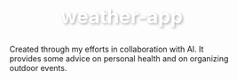 # weather-app
Created through my efforts in collaboration with AI. It provides some advice on personal health and on organizing outdoor events.
<!DOCTYPE html>
<html lang="vi">
<head>
    <meta charset="UTF-8">
    <meta name="viewport" content="width=device-width, initial-scale=1.0">
    <title>Dự Báo Thời Tiết Thông Minh</title>
    <style>
        * {
            margin: 0;
            padding: 0;
            box-sizing: border-box;
        }

        body {
            font-family: 'Segoe UI', Tahoma, Geneva, Verdana, sans-serif;
            background: linear-gradient(135deg, #667eea 0%, #764ba2 100%);
            min-height: 100vh;
            padding: 20px;
        }

        .container {
            max-width: 1200px;
            margin: 0 auto;
        }

        h1 {
            text-align: center;
            color: white;
            margin-bottom: 30px;
            font-size: 2.5em;
            text-shadow: 2px 2px 4px rgba(0,0,0,0.3);
        }

        .search-section {
            background: white;
            padding: 30px;
            border-radius: 20px;
            box-shadow: 0 10px 40px rgba(0,0,0,0.2);
            margin-bottom: 30px;
        }

        .input-group {
            margin-bottom: 20px;
        }

        label {
            display: block;
            margin-bottom: 8px;
            font-weight: 600;
            color: #333;
        }

        input, select {
            width: 100%;
            padding: 12px;
            border: 2px solid #e0e0e0;
            border-radius: 10px;
            font-size: 16px;
            transition: border 0.3s;
        }

        input:focus, select:focus {
            outline: none;
            border-color: #667eea;
        }

        .date-inputs {
            display: grid;
            grid-template-columns: repeat(auto-fit, minmax(150px, 1fr));
            gap: 15px;
        }

        button {
            width: 100%;
            padding: 15px;
            background: linear-gradient(135deg, #667eea 0%, #764ba2 100%);
            color: white;
            border: none;
            border-radius: 10px;
            font-size: 18px;
            font-weight: 600;
            cursor: pointer;
            transition: transform 0.2s, box-shadow 0.2s;
            margin-top: 20px;
        }

        button:hover {
            transform: translateY(-2px);
            box-shadow: 0 5px 20px rgba(102, 126, 234, 0.4);
        }

        button:active {
            transform: translateY(0);
        }

        .event-assistant {
            background: white;
            padding: 30px;
            border-radius: 20px;
            box-shadow: 0 10px 40px rgba(0,0,0,0.2);
            margin-bottom: 30px;
            display: none;
        }

        .tab-buttons {
            display: flex;
            gap: 10px;
            margin-bottom: 25px;
        }

        .tab-btn {
            flex: 1;
            padding: 15px;
            border: none;
            background: #f5f7fa;
            border-radius: 10px;
            cursor: pointer;
            font-weight: 600;
            transition: all 0.3s;
            font-size: 16px;
        }

        .tab-btn.active {
            background: linear-gradient(135deg, #667eea 0%, #764ba2 100%);
            color: white;
        }

        .tab-content {
            display: none;
        }

        .tab-content.active {
            display: block;
        }

        .event-selector {
            display: grid;
            grid-template-columns: repeat(auto-fit, minmax(150px, 1fr));
            gap: 15px;
            margin: 20px 0;
        }

        .event-btn {
            padding: 15px;
            border: 3px solid #e0e0e0;
            border-radius: 15px;
            background: white;
            cursor: pointer;
            transition: all 0.3s;
            text-align: center;
            font-size: 1em;
        }

        .event-btn:hover {
            border-color: #667eea;
            transform: translateY(-3px);
            box-shadow: 0 5px 15px rgba(102, 126, 234, 0.3);
        }

        .event-btn.active {
            background: linear-gradient(135deg, #667eea 0%, #764ba2 100%);
            color: white;
            border-color: #667eea;
        }

        .oai-score {
            text-align: center;
            margin: 30px 0;
            padding: 30px;
            background: linear-gradient(135deg, #f5f7fa 0%, #c3cfe2 100%);
            border-radius: 20px;
        }

        .oai-number {
            font-size: 5em;
            font-weight: bold;
            background: linear-gradient(135deg, #667eea 0%, #764ba2 100%);
            -webkit-background-clip: text;
            -webkit-text-fill-color: transparent;
            background-clip: text;
        }

        .oai-bar {
            height: 30px;
            background: #e0e0e0;
            border-radius: 15px;
            overflow: hidden;
            margin: 20px 0;
        }

        .oai-fill {
            height: 100%;
            background: linear-gradient(90deg, #f5576c 0%, #fee140 50%, #38ef7d 100%);
            transition: width 0.5s ease;
            display: flex;
            align-items: center;
            justify-content: flex-end;
            padding-right: 10px;
            color: white;
            font-weight: bold;
        }

        .recommendations {
            background: linear-gradient(135deg, #fff5f5 0%, #ffe8e8 100%);
            border-left: 4px solid #f5576c;
            padding: 20px;
            border-radius: 10px;
            margin: 20px 0;
        }

        .recommendations h3 {
            color: #f5576c;
            margin-bottom: 15px;
        }

        .recommendations ul {
            list-style: none;
            padding: 0;
        }

        .recommendations li {
            padding: 8px 0;
            padding-left: 25px;
            position: relative;
        }

        .recommendations li:before {
            content: "→";
            position: absolute;
            left: 0;
            color: #f5576c;
            font-weight: bold;
        }

        .food-suggestions {
            background: linear-gradient(135deg, #fff9e6 0%, #ffe8b3 100%);
            border-left: 4px solid #ffa500;
            padding: 25px;
            border-radius: 15px;
            margin: 20px 0;
        }

        .food-suggestions h3 {
            color: #ff8c00;
            margin-bottom: 20px;
            display: flex;
            align-items: center;
            gap: 10px;
        }

        .food-grid {
            display: grid;
            grid-template-columns: repeat(auto-fit, minmax(200px, 1fr));
            gap: 15px;
            margin-top: 15px;
        }

        .food-item {
            background: white;
            padding: 15px;
            border-radius: 12px;
            box-shadow: 0 2px 8px rgba(0,0,0,0.1);
            transition: transform 0.3s;
        }

        .food-item:hover {
            transform: translateY(-3px);
            box-shadow: 0 4px 12px rgba(0,0,0,0.15);
        }

        .food-item-header {
            font-size: 2em;
            text-align: center;
            margin-bottom: 8px;
        }

        .food-item-name {
            font-weight: bold;
            color: #333;
            text-align: center;
            margin-bottom: 5px;
        }

        .food-item-reason {
            font-size: 0.85em;
            color: #666;
            text-align: center;
            font-style: italic;
        }

        .warning-box {
            background: linear-gradient(135deg, #fff3cd 0%, #ffecb5 100%);
            border-left: 4px solid #ff9800;
            padding: 15px;
            border-radius: 10px;
            margin: 15px 0;
        }

        .success-box {
            background: linear-gradient(135deg, #e8f8e8 0%, #d4f4d4 100%);
            border-left: 4px solid #38ef7d;
            padding: 15px;
            border-radius: 10px;
            margin: 15px 0;
        }

        .air-quality-badge {
            display: inline-block;
            padding: 8px 16px;
            border-radius: 20px;
            font-weight: 600;
            margin: 5px;
            font-size: 0.9em;
        }

        .results-section {
            background: white;
            padding: 30px;
            border-radius: 20px;
            box-shadow: 0 10px 40px rgba(0,0,0,0.2);
            display: none;
        }

        .current-weather {
            text-align: center;
            margin-bottom: 30px;
        }

        .temp-display {
            font-size: 4em;
            font-weight: bold;
            color: #667eea;
            margin: 20px 0;
        }

        .weather-icon {
            font-size: 5em;
            margin: 20px 0;
        }

        .weather-details {
            display: grid;
            grid-template-columns: repeat(auto-fit, minmax(200px, 1fr));
            gap: 20px;
            margin: 30px 0;
        }

        .detail-card {
            background: linear-gradient(135deg, #f5f7fa 0%, #c3cfe2 100%);
            padding: 20px;
            border-radius: 15px;
            text-align: center;
        }

        .detail-card h3 {
            color: #555;
            margin-bottom: 10px;
            font-size: 0.9em;
            text-transform: uppercase;
        }

        .detail-card p {
            font-size: 1.5em;
            font-weight: bold;
            color: #333;
        }

        .conditions-section {
            margin-top: 30px;
        }

        .conditions-section h2 {
            color: #667eea;
            margin-bottom: 20px;
            text-align: center;
        }

        .condition-grid {
            display: grid;
            grid-template-columns: repeat(auto-fit, minmax(250px, 1fr));
            gap: 20px;
        }

        .condition-card {
            padding: 20px;
            border-radius: 15px;
            text-align: center;
            color: white;
            font-weight: 600;
            transition: transform 0.3s;
        }

        .condition-card:hover {
            transform: scale(1.05);
        }

        .condition-yes {
            background: linear-gradient(135deg, #f093fb 0%, #f5576c 100%);
        }

        .condition-no {
            background: linear-gradient(135deg, #4facfe 0%, #00f2fe 100%);
        }

        .condition-moderate {
            background: linear-gradient(135deg, #fa709a 0%, #fee140 100%);
        }

        .condition-card h3 {
            font-size: 1.2em;
            margin-bottom: 10px;
        }

        .condition-card p {
            font-size: 0.9em;
            opacity: 0.9;
        }

        .loading {
            text-align: center;
            padding: 40px;
            font-size: 1.2em;
            color: #667eea;
        }

        .error {
            background: #fee;
            color: #c33;
            padding: 15px;
            border-radius: 10px;
            margin-top: 20px;
            text-align: center;
        }

        .info-text {
            background: #e3f2fd;
            padding: 15px;
            border-radius: 10px;
            margin-top: 15px;
            color: #1976d2;
            font-size: 0.9em;
        }

        .date-type-badge {
            display: inline-block;
            padding: 8px 16px;
            border-radius: 20px;
            font-weight: 600;
            margin: 10px 0;
            font-size: 0.9em;
        }

        .badge-today {
            background: linear-gradient(135deg, #11998e 0%, #38ef7d 100%);
            color: white;
        }

        .badge-future {
            background: linear-gradient(135deg, #667eea 0%, #764ba2 100%);
            color: white;
        }

        .badge-past {
            background: linear-gradient(135deg, #f79d00 0%, #64f38c 100%);
            color: white;
        }
    </style>
</head>
<body>
    <div class="container">
        <h1>🌤️ Dự Báo Thời Tiết Thông Minh</h1>
        
        <div class="search-section">
            <div class="input-group">
                <label for="location">📍 Địa điểm</label>
                <input type="text" id="location" placeholder="Nhập tên thành phố (VD: Hanoi, Ho Chi Minh City, Da Nang)">
            </div>
            
            <div class="date-inputs">
                <div class="input-group">
                    <label for="day">Ngày</label>
                    <select id="day"></select>
                </div>
                <div class="input-group">
                    <label for="month">Tháng</label>
                    <select id="month"></select>
                </div>
                <div class="input-group">
                    <label for="year">Năm</label>
                    <select id="year"></select>
                </div>
            </div>

            <div class="info-text">
                💡 <strong>Chức năng mới:</strong><br>
                ✅ <strong>Hôm nay:</strong> Thời tiết thực tế hiện tại + Chất lượng không khí<br>
                🔮 <strong>Tương lai:</strong> Dự báo tới 16 ngày<br>
                📜 <strong>Quá khứ:</strong> Dữ liệu lịch sử từ 1940 đến hôm qua<br>
                🍽️ <strong>Mới:</strong> Đề xuất đồ ăn theo mùa và chất lượng không khí
            </div>

            <button onclick="searchWeather()">🔍 Tra Cứu Thời Tiết</button>
        </div>

        <div class="event-assistant" id="eventAssistant">
            <h2 style="text-align: center; color: #667eea; margin-bottom: 25px;">🎯 Trợ Lý Thời Tiết Cho Sự Kiện</h2>
            
            <div class="tab-buttons">
                <button class="tab-btn active" onclick="switchTab('oai')">📊 Chỉ Số OAI</button>
                <button class="tab-btn" onclick="switchTab('scenario')">⏰ Kịch Bản Thời Gian</button>
            </div>

            <div id="oaiTab" class="tab-content active">
                <label style="font-weight: 600; margin-bottom: 10px; display: block;">🎪 Chọn loại sự kiện của bạn:</label>
                <div class="event-selector">
                    <button class="event-btn active" onclick="selectEvent('picnic')">
                        🧺 Picnic
                    </button>
                    <button class="event-btn" onclick="selectEvent('sport')">
                        ⚽ Thể thao
                    </button>
                    <button class="event-btn" onclick="selectEvent('concert')">
                        🎵 Concert
                    </button>
                    <button class="event-btn" onclick="selectEvent('wedding')">
                        💒 Đám cưới
                    </button>
                    <button class="event-btn" onclick="selectEvent('hiking')">
                        🥾 Leo núi
                    </button>
                    <button class="event-btn" onclick="selectEvent('photography')">
                        📷 Chụp ảnh
                    </button>
                </div>

                <div id="oaiResults"></div>
            </div>

            <div id="scenarioTab" class="tab-content">
                <div class="info-text">
                    ⏰ So sánh thời tiết trong ngày để chọn khung giờ tốt nhất cho sự kiện
                </div>
                <div id="scenarioResults"></div>
            </div>
        </div>

        <div class="results-section" id="results"></div>
    </div>

    <script>
        let currentWeatherData = null;
        let currentEventType = 'picnic';
        let currentLocation = null;
        let currentDate = null;
        let currentSeason = null;
        let currentAirQuality = null;

        function initializeDateSelectors() {
            const daySelect = document.getElementById('day');
            const monthSelect = document.getElementById('month');
            const yearSelect = document.getElementById('year');
            
            for (let i = 1; i <= 31; i++) {
                const option = document.createElement('option');
                option.value = i;
                option.textContent = i;
                daySelect.appendChild(option);
            }
            
            const months = ['Tháng 1', 'Tháng 2', 'Tháng 3', 'Tháng 4', 'Tháng 5', 'Tháng 6', 
                          'Tháng 7', 'Tháng 8', 'Tháng 9', 'Tháng 10', 'Tháng 11', 'Tháng 12'];
            months.forEach((month, index) => {
                const option = document.createElement('option');
                option.value = index + 1;
                option.textContent = month;
                monthSelect.appendChild(option);
            });
            
            const currentYear = new Date().getFullYear();
            for (let i = 1940; i <= currentYear + 1; i++) {
                const option = document.createElement('option');
                option.value = i;
                option.textContent = i;
                yearSelect.appendChild(option);
            }
            
            const today = new Date();
            daySelect.value = today.getDate();
            monthSelect.value = today.getMonth() + 1;
            yearSelect.value = today.getFullYear();
        }

        function getSeason(month) {
            if (month >= 3 && month <= 5) return 'spring';
            if (month >= 6 && month <= 8) return 'summer';
            if (month >= 9 && month <= 11) return 'autumn';
            return 'winter';
        }

        async function getAirQuality(lat, lon) {
            try {
                const response = await fetch(`https://air-quality-api.open-meteo.com/v1/air-quality?latitude=${lat}&longitude=${lon}&current=pm10,pm2_5&timezone=auto`);
                const data = await response.json();
                const pm25 = data.current?.pm2_5 || 0;
                const pm10 = data.current?.pm10 || 0;
                
                if (pm25 > 55 || pm10 > 150) return 'high';
                if (pm25 > 35 || pm10 > 100) return 'moderate';
                return 'good';
            } catch (error) {
                return 'unknown';
            }
        }

        function getDateType(selectedDate) {
            const today = new Date();
            today.setHours(0, 0, 0, 0);
            selectedDate.setHours(0, 0, 0, 0);
            
            const diffTime = selectedDate - today;
            const diffDays = Math.ceil(diffTime / (1000 * 60 * 60 * 24));
            
            if (diffDays === 0) return 'today';
            if (diffDays > 0 && diffDays <= 16) return 'future';
            if (diffDays > 16) return 'too-far';
            return 'past';
        }

        function analyzeConditions(temp, feelsLike, humidity, windSpeed, rain) {
            const conditions = [];
            
            if (temp > 35) {
                conditions.push({
                    type: 'Rất Nóng',
                    status: 'yes',
                    detail: `Nhiệt độ ${temp.toFixed(1)}°C vượt ngưỡng 35°C`
                });
            } else if (temp > 30) {
                conditions.push({
                    type: 'Rất Nóng',
                    status: 'moderate',
                    detail: `Nhiệt độ ${temp.toFixed(1)}°C khá cao`
                });
            } else {
                conditions.push({
                    type: 'Rất Nóng',
                    status: 'no',
                    detail: `Nhiệt độ ${temp.toFixed(1)}°C bình thường`
                });
            }
            
            if (temp < 10) {
                conditions.push({
                    type: 'Rất Lạnh',
                    status: 'yes',
                    detail: `Nhiệt độ ${temp.toFixed(1)}°C dưới 10°C`
                });
            } else if (temp < 15) {
                conditions.push({
                    type: 'Rất Lạnh',
                    status: 'moderate',
                    detail: `Nhiệt độ ${temp.toFixed(1)}°C hơi lạnh`
                });
            } else {
                conditions.push({
                    type: 'Rất Lạnh',
                    status: 'no',
                    detail: `Nhiệt độ ${temp.toFixed(1)}°C không lạnh`
                });
            }
            
            if (windSpeed > 10) {
                conditions.push({
                    type: 'Rất Gió',
                    status: 'yes',
                    detail: `Gió ${windSpeed.toFixed(1)} m/s rất mạnh`
                });
            } else if (windSpeed > 6) {
                conditions.push({
                    type: 'Rất Gió',
                    status: 'moderate',
                    detail: `Gió ${windSpeed.toFixed(1)} m/s khá mạnh`
                });
            } else {
                conditions.push({
                    type: 'Rất Gió',
                    status: 'no',
                    detail: `Gió ${windSpeed.toFixed(1)} m/s bình thường`
                });
            }
            
            if (rain > 5 || humidity > 85) {
                conditions.push({
                    type: 'Rất Ẩm Ướt',
                    status: 'yes',
                    detail: `Độ ẩm ${humidity}%${rain > 0 ? ', mưa ' + rain.toFixed(1) + 'mm' : ''}`
                });
            } else if (humidity > 70) {
                conditions.push({
                    type: 'Rất Ẩm Ướt',
                    status: 'moderate',
                    detail: `Độ ẩm ${humidity}% khá cao`
                });
            } else {
                conditions.push({
                    type: 'Rất Ẩm Ướt',
                    status: 'no',
                    detail: `Độ ẩm ${humidity}% bình thường`
                });
            }
            
            const discomfortScore = Math.abs(feelsLike - temp) + (humidity > 80 ? 1 : 0) + (windSpeed > 8 ? 1 : 0);
            if (discomfortScore > 8 || Math.abs(feelsLike - temp) > 5) {
                conditions.push({
                    type: 'Rất Khó Chịu',
                    status: 'yes',
                    detail: `Cảm giác ${feelsLike.toFixed(1)}°C, chênh lệch lớn`
                });
            } else if (Math.abs(feelsLike - temp) > 3) {
                conditions.push({
                    type: 'Rất Khó Chịu',
                    status: 'moderate',
                    detail: `Cảm giác ${feelsLike.toFixed(1)}°C, hơi khó chịu`
                });
            } else {
                conditions.push({
                    type: 'Rất Khó Chịu',
                    status: 'no',
                    detail: `Cảm giác ${feelsLike.toFixed(1)}°C, thoải mái`
                });
            }
            
            return conditions;
        }

        function getWeatherIcon(code) {
            if (code === 0) return '☀️';
            if (code <= 3) return '☁️';
            if (code <= 49) return '🌫️';
            if (code <= 59) return '🌦️';
            if (code <= 69) return '🌧️';
            if (code <= 79) return '❄️';
            if (code <= 99) return '⛈️';
            return '🌤️';
        }

        function getWeatherDescription(code) {
            const descriptions = {
                0: 'trời quang đãng', 1: 'trời quang, ít mây', 2: 'trời có mây', 3: 'trời nhiều mây',
                45: 'có sương mù', 48: 'sương mù dày', 51: 'mưa phùn nhẹ', 53: 'mưa phùn vừa',
                55: 'mưa phùn nặng hạt', 61: 'mưa nhỏ', 63: 'mưa vừa', 65: 'mưa to',
                71: 'tuyết nhẹ', 73: 'tuyết vừa', 75: 'tuyết to', 80: 'mưa rào nhẹ',
                81: 'mưa rào vừa', 82: 'mưa rào to', 95: 'giông bão', 96: 'giông có mưa đá nhẹ',
                99: 'giông có mưa đá to'
            };
            return descriptions[code] || 'thời tiết đẹp';
        }

        function getFoodSuggestions(temp, humidity, rain, weatherCode, season, airQuality) {
            const suggestions = [];
            
            // Đề xuất theo mùa và nhiệt độ
            if (season === 'summer' || temp > 32) {
                suggestions.push(
                    { icon: '🍉', name: 'Dưa hấu', reason: 'Giải nhiệt mùa hè, bổ sung nước' },
                    { icon: '🥥', name: 'Nước dừa', reason: 'Thanh mát tự nhiên, điện giải' },
                    { icon: '🍇', name: 'Nho xanh', reason: 'Mát lạnh, giàu vitamin C' },
                    { icon: '🥗', name: 'Salad rau củ', reason: 'Nhẹ bụng, giàu nước' },
                    { icon: '🥒', name: 'Dưa chuột', reason: 'Làm mát cơ thể' },
                    { icon: '🧃', name: 'Nước ép trái cây', reason: 'Vitamin tự nhiên' }
                );
            } else if (season === 'winter' || temp < 15) {
                suggestions.push(
                    { icon: '🍊', name: 'Cam quýt', reason: 'Vitamin C mùa đông' },
                    { icon: '🫖', name: 'Trà gừng mật ong', reason: 'Ấm người, tăng miễn dịch' },
                    { icon: '🍲', name: 'Súp/Cháo ấm', reason: 'Dinh dưỡng, giữ ấm' },
                    { icon: '🥜', name: 'Hạt dinh dưỡng', reason: 'Năng lượng, chống rét' },
                    { icon: '🍠', name: 'Khoai lang luộc', reason: 'Ấm bụng, đủ chất' },
                    { icon: '🍵', name: 'Trà nóng', reason: 'Sưởi ấm cơ thể' }
                );
            } else if (season === 'spring' || season === 'autumn') {
                suggestions.push(
                    { icon: '🍎', name: 'Táo', reason: 'Mùa vụ, tươi ngon' },
                    { icon: '🍌', name: 'Chuối', reason: 'Năng lượng ổn định' },
                    { icon: '🥪', name: 'Sandwich', reason: 'Đầy đủ dinh dưỡng' },
                    { icon: '🥑', name: 'Bơ', reason: 'Chất béo tốt' },
                    { icon: '🥗', name: 'Rau củ trộn', reason: 'Cân bằng, thanh nhẹ' },
                    { icon: '🍓', name: 'Dâu tây', reason: 'Chống oxy hóa' }
                );
            }

            // Đề xuất theo chất lượng không khí - ưu tiên cao
            if (airQuality === 'high') {
                suggestions.unshift(
                    { icon: '🥬', name: 'Rau xanh', reason: 'Thải độc, chống ô nhiễm', highlight: true },
                    { icon: '🍵', name: 'Trà xanh', reason: 'Chống oxy hóa, thanh lọc', highlight: true },
                    { icon: '🥕', name: 'Cà rốt', reason: 'Beta-carotene tốt cho phổi', highlight: true },
                    { icon: '🫐', name: 'Quả mọng', reason: 'Chống viêm đường hô hấp', highlight: true }
                );
            } else if (airQuality === 'moderate') {
                suggestions.push(
                    { icon: '🍊', name: 'Cam', reason: 'Vitamin C tăng miễn dịch' },
                    { icon: '🥗', name: 'Salad xanh', reason: 'Hỗ trợ cơ thể' }
                );
            }

            // Đề xuất theo thời tiết đặc biệt
            if (rain > 2 || humidity > 80) {
                suggestions.push(
                    { icon: '☕', name: 'Trà/Cà phê nóng', reason: 'Ấm áp khi ẩm ướt' },
                    { icon: '🥐', name: 'Bánh mì nóng', reason: 'Tiện lợi, giữ ấm' }
                );
            }

            if (weatherCode >= 95) {
                suggestions.push(
                    { icon: '🍪', name: 'Bánh quy', reason: 'Dự trữ, lâu hư' },
                    { icon: '🥜', name: 'Hạt', reason: 'Nhỏ gọn, năng lượng' }
                );
            }

            return suggestions.slice(0, 8);
        }

        function displayFoodSuggestions(data, season, airQuality) {
            const temp = data.current?.temperature_2m || data.daily?.temperature_2m_max?.[0] || 25;
            const humidity = data.current?.relative_humidity_2m || data.daily?.relative_humidity_2m_max?.[0] || 70;
            const rain = data.current?.rain || data.daily?.rain_sum?.[0] || 0;
            const weatherCode = data.current?.weather_code || data.daily?.weather_code?.[0] || 0;

            const foods = getFoodSuggestions(temp, humidity, rain, weatherCode, season, airQuality);
            
            let html = '<div class="food-suggestions">';
            html += '<h3>🍽️ Đề Xuất Thực Phẩm & Dinh Dưỡng</h3>';
            
            // Hiển thị cảnh báo chất lượng không khí
            if (airQuality === 'high') {
                html += '<div class="warning-box" style="margin-bottom: 15px; border-color: #e74c3c; background: linear-gradient(135deg, #ffe0e0 0%, #ffd0d0 100%);">';
                html += '<strong style="color: #c0392b;">⚠️ Cảnh báo: Chất lượng không khí ô nhiễm cao!</strong><br>';
                html += 'Hạn chế đồ nhiều dầu mỡ, tăng rau xanh và trà xanh để hỗ trợ thải độc.';
                html += '</div>';
            } else if (airQuality === 'moderate') {
                html += '<div class="warning-box" style="margin-bottom: 15px;">';
                html += '<strong>⚠️ Chất lượng không khí ở mức trung bình</strong><br>';
                html += 'Nên bổ sung thực phẩm giàu chất chống oxy hóa.';
                html += '</div>';
            } else if (airQuality === 'good') {
                html += '<div class="success-box" style="margin-bottom: 15px;">';
                html += '<strong style="color: #27ae60;">✅ Chất lượng không khí tốt!</strong><br>';
                html += 'Không khí trong lành, thuận lợi cho hoạt động ngoài trời.';
                html += '</div>';
            }
            
            // Thông tin mùa
            const seasonNames = {
                spring: '🌸 Mùa Xuân',
                summer: '☀️ Mùa Hè',
                autumn: '🍂 Mùa Thu',
                winter: '❄️ Mùa Đông'
            };
            html += `<p style="margin-bottom: 15px; color: #666;"><strong>${seasonNames[season]}</strong> - Đề xuất phù hợp với điều kiện thời tiết:</p>`;
            html += '<div class="food-grid">';
            
            foods.forEach(food => {
                const itemClass = food.highlight ? 'style="border: 2px solid #e74c3c; background: linear-gradient(135deg, #fff5f5 0%, #ffe8e8 100%);"' : '';
                html += `
                    <div class="food-item" ${itemClass}>
                        <div class="food-item-header">${food.icon}</div>
                        <div class="food-item-name">${food.name}</div>
                        <div class="food-item-reason">${food.reason}</div>
                    </div>
                `;
            });
            
            html += '</div>';
            
            // Thêm lời khuyên dinh dưỡng chi tiết
            html += '<div style="margin-top: 20px; padding: 15px; background: white; border-radius: 10px;">';
            html += '<strong style="color: #ff8c00;">💡 Lời khuyên dinh dưỡng:</strong><br>';
            
            if (airQuality === 'high') {
                html += '• <strong>Ưu tiên:</strong> Rau xanh, trà xanh, quả mọng - giúp thải độc<br>';
                html += '• <strong>Hạn chế:</strong> Đồ chiên rán, nhiều dầu mỡ, đồ chế biến sẵn<br>';
                html += '• <strong>Bổ sung:</strong> Vitamin C, E để bảo vệ đường hô hấp<br>';
            }
            
            if (season === 'summer' || temp > 32) {
                html += '• Uống 2-3 lít nước/ngày, ưu tiên nước dừa, nước ép trái cây<br>';
                html += '• Ăn nhiều rau quả giàu nước (dưa hấu, dưa chuột)<br>';
                html += '• Tránh đồ nóng, cay, nhiều dầu mỡ gây nóng trong người<br>';
            } else if (season === 'winter' || temp < 15) {
                html += '• Ăn đủ bữa với súp, cháo ấm để giữ nhiệt<br>';
                html += '• Bổ sung vitamin C từ cam quýt để phòng cảm lạnh<br>';
                html += '• Uống trà gừng, mật ong để tăng sức đề kháng<br>';
            } else if (rain > 2) {
                html += '• Mang đồ ăn khô, dễ bảo quản trong túi kín<br>';
                html += '• Chuẩn bị đồ uống nóng trong bình giữ nhiệt<br>';
                html += '• Tránh thực phẩm dễ hỏng khi ẩm ướt<br>';
            } else {
                html += '• Cân đối protein, carb và chất béo tốt trong bữa ăn<br>';
                html += '• Mang theo trái cây tươi, hạt dinh dưỡng để ăn vặt<br>';
                html += '• Uống đủ 1.5-2 lít nước mỗi ngày<br>';
            }
            
            html += '</div>';
            html += '</div>';
            
            return html;
        }

        function calculateOAI(temp, feelsLike, humidity, windSpeed, rain, eventType) {
            let score = 100;
            
            const eventFactors = {
                picnic: { idealTemp: [20, 28], maxWind: 5, maxRain: 0.5, maxHumidity: 70 },
                sport: { idealTemp: [18, 26], maxWind: 6, maxRain: 0.2, maxHumidity: 65 },
                concert: { idealTemp: [15, 30], maxWind: 8, maxRain: 1, maxHumidity: 75 },
                wedding: { idealTemp: [20, 28], maxWind: 4, maxRain: 0, maxHumidity: 65 },
                hiking: { idealTemp: [15, 25], maxWind: 7, maxRain: 0.5, maxHumidity: 70 },
                photography: { idealTemp: [18, 28], maxWind: 5, maxRain: 0, maxHumidity: 60 }
            };
            
            const factors = eventFactors[eventType];
            
            if (temp < factors.idealTemp[0] - 5 || temp > factors.idealTemp[1] + 5) {
                score -= 25;
            } else if (temp < factors.idealTemp[0] || temp > factors.idealTemp[1]) {
                score -= 10;
            }
            
            if (Math.abs(feelsLike - temp) > 5) score -= 15;
            else if (Math.abs(feelsLike - temp) > 3) score -= 8;
            
            if (windSpeed > factors.maxWind * 1.5) score -= 20;
            else if (windSpeed > factors.maxWind) score -= 10;
            
            if (rain > factors.maxRain * 3) score -= 30;
            else if (rain > factors.maxRain) score -= 15;
            
            if (humidity > factors.maxHumidity + 15) score -= 15;
            else if (humidity > factors.maxHumidity) score -= 8;
            
            return Math.max(0, Math.min(100, score));
        }

        function getOAIDescription(score) {
            if (score >= 80) return { text: 'Tuyệt vời', color: '#38ef7d', advice: 'Thời tiết lý tưởng! Tận hưởng sự kiện của bạn.' };
            if (score >= 60) return { text: 'Tốt', color: '#fee140', advice: 'Thời tiết khá tốt. Chuẩn bị nhẹ nhàng là đủ.' };
            if (score >= 40) return { text: 'Trung bình', color: '#ffa500', advice: 'Cần chuẩn bị kỹ càng hơn. Theo dõi thời tiết.' };
            if (score >= 20) return { text: 'Kém', color: '#ff6b6b', advice: 'Thời tiết không thuận lợi. Cân nhắc hoãn lại.' };
            return { text: 'Rất kém', color: '#f5576c', advice: 'Nên hoãn sự kiện. Thời tiết rất xấu.' };
        }

        function getEventRecommendations(eventType, temp, rain, windSpeed, humidity) {
            const recommendations = {
                picnic: [
                    rain > 0.5 ? '☔ Mang theo bạt phủ và ô dù' : '✓ Không cần lo về mưa',
                    windSpeed > 5 ? '🎈 Dùng vật nặng giữ chặt đồ ăn' : '✓ Gió không ảnh hưởng',
                    temp > 30 ? '🧊 Mang thùng đá giữ lạnh đồ ăn' : temp < 15 ? '🧣 Mang chăn và đồ giữ ấm' : '✓ Nhiệt độ lý tưởng',
                    humidity > 75 ? '🦟 Chuẩn bị thuốc chống côn trùng' : '✓ Độ ẩm thoải mái'
                ],
                sport: [
                    rain > 0.2 ? '⚠️ Sân có thể trơn, cẩn thận' : '✓ Sân khô ráo',
                    temp > 28 ? '💧 Uống nhiều nước, nghỉ thường xuyên' : temp < 18 ? '🏃 Khởi động kỹ hơn' : '✓ Nhiệt độ tốt',
                    windSpeed > 6 ? '🎯 Gió có thể ảnh hưởng bóng' : '✓ Gió không đáng kể',
                    humidity > 70 ? '👕 Mặc đồ thấm hút tốt' : '✓ Độ ẩm phù hợp'
                ],
                concert: [
                    rain > 1 ? '🌧️ Mang áo mưa, bảo vệ thiết bị' : '✓ Không lo mưa',
                    windSpeed > 8 ? '🎤 Có thể ảnh hưởng âm thanh' : '✓ Gió bình thường',
                    temp > 30 ? '🥤 Mang đủ nước uống' : temp < 15 ? '🧥 Mang áo ấm' : '✓ Nhiệt độ dễ chịu',
                    '🔋 Sạc đầy điện thoại trước khi đi'
                ],
                wedding: [
                    rain > 0 ? '☔ Chuẩn bị kế hoạch dự phòng trong nhà' : '✓ Trời nắng đẹp',
                    windSpeed > 4 ? '💐 Cố định trang trí cẩn thận' : '✓ Gió nhẹ nhàng',
                    temp > 28 ? '❄️ Chuẩn bị quạt, nước mát' : temp < 20 ? '🔥 Chuẩn bị sưởi ấm' : '✓ Nhiệt độ hoàn hảo',
                    humidity > 70 ? '💄 Chọn makeup lâu trôi' : '✓ Độ ẩm tốt'
                ],
                hiking: [
                    rain > 0.5 ? '🥾 Mang giày chống trượt' : '✓ Đường khô ráo',
                    temp > 25 ? '🧢 Mang mũ, kem chống nắng' : temp < 15 ? '🧤 Mang đồ giữ ấm đầy đủ' : '✓ Nhiệt độ tốt',
                    windSpeed > 7 ? '⚠️ Cẩn thận ở vùng cao' : '✓ Gió không mạnh',
                    '🎒 Mang đủ nước và đồ ăn nhẹ'
                ],
                photography: [
                    rain > 0 ? '📸 Bảo vệ máy ảnh khỏi nước' : '✓ Thời tiết khô ráo',
                    humidity > 65 ? '🔍 Cẩn thận ống kính bị mờ' : '✓ Độ ẩm lý tưởng',
                    windSpeed > 5 ? '🎬 Có thể ảnh hưởng tripod' : '✓ Gió yên tĩnh',
                    temp > 30 ? '🌡️ Bảo vệ thiết bị khỏi nhiệt' : '✓ Nhiệt độ an toàn'
                ]
            };
            
            return recommendations[eventType] || [];
        }

        async function searchWeather() {
            const location = document.getElementById('location').value.trim();
            const day = parseInt(document.getElementById('day').value);
            const month = parseInt(document.getElementById('month').value);
            const year = parseInt(document.getElementById('year').value);
            
            if (!location) {
                alert('Vui lòng nhập địa điểm!');
                return;
            }
            
            const selectedDate = new Date(year, month - 1, day);
            const dateType = getDateType(selectedDate);
            
            if (dateType === 'too-far') {
                alert('Chỉ có thể dự báo tối đa 16 ngày trong tương lai!');
                return;
            }
            
            currentLocation = location;
            currentDate = selectedDate;
            currentSeason = getSeason(month);
            
            const results = document.getElementById('results');
            results.style.display = 'block';
            results.innerHTML = '<div class="loading">⏳ Đang tải dữ liệu thời tiết và chất lượng không khí...</div>';
            
            try {
                const geoResponse = await fetch(`https://geocoding-api.open-meteo.com/v1/search?name=${encodeURIComponent(location)}&count=1&language=vi&format=json`);
                const geoData = await geoResponse.json();
                
                if (!geoData.results || geoData.results.length === 0) {
                    throw new Error('Không tìm thấy địa điểm');
                }
                
                const { latitude, longitude, name, country } = geoData.results[0];
                
                // Lấy chất lượng không khí
                currentAirQuality = await getAirQuality(latitude, longitude);
                
                let apiUrl;
                const dateStr = selectedDate.toISOString().split('T')[0];
                
                if (dateType === 'today') {
                    apiUrl = `https://api.open-meteo.com/v1/forecast?latitude=${latitude}&longitude=${longitude}&current=temperature_2m,relative_humidity_2m,apparent_temperature,precipitation,rain,weather_code,wind_speed_10m&timezone=auto`;
                } else if (dateType === 'future') {
                    apiUrl = `https://api.open-meteo.com/v1/forecast?latitude=${latitude}&longitude=${longitude}&daily=temperature_2m_max,temperature_2m_min,apparent_temperature_max,relative_humidity_2m_max,rain_sum,weather_code,wind_speed_10m_max&start_date=${dateStr}&end_date=${dateStr}&timezone=auto`;
                } else {
                    apiUrl = `https://archive-api.open-meteo.com/v1/archive?latitude=${latitude}&longitude=${longitude}&start_date=${dateStr}&end_date=${dateStr}&daily=temperature_2m_max,temperature_2m_min,apparent_temperature_max,relative_humidity_2m_max,rain_sum,weather_code,wind_speed_10m_max&timezone=auto`;
                }
                
                const weatherResponse = await fetch(apiUrl);
                const weatherData = await weatherResponse.json();
                
                currentWeatherData = weatherData;
                displayWeatherResults(weatherData, name, country, dateType, selectedDate);
                
                document.getElementById('eventAssistant').style.display = 'block';
                updateEventAssistant();
                
            } catch (error) {
                results.innerHTML = `<div class="error">❌ Lỗi: ${error.message}</div>`;
            }
        }

        function displayWeatherResults(data, cityName, country, dateType, date) {
            const results = document.getElementById('results');
            
            let temp, feelsLike, humidity, windSpeed, rain, weatherCode;
            let dateLabel, dateBadgeClass;
            
            if (dateType === 'today') {
                temp = data.current.temperature_2m;
                feelsLike = data.current.apparent_temperature;
                humidity = data.current.relative_humidity_2m;
                windSpeed = data.current.wind_speed_10m;
                rain = data.current.rain || 0;
                weatherCode = data.current.weather_code;
                dateLabel = 'Hôm nay';
                dateBadgeClass = 'badge-today';
            } else {
                temp = (data.daily.temperature_2m_max[0] + data.daily.temperature_2m_min[0]) / 2;
                feelsLike = data.daily.apparent_temperature_max[0];
                humidity = data.daily.relative_humidity_2m_max[0];
                windSpeed = data.daily.wind_speed_10m_max[0];
                rain = data.daily.rain_sum[0] || 0;
                weatherCode = data.daily.weather_code[0];
                dateLabel = date.toLocaleDateString('vi-VN');
                dateBadgeClass = dateType === 'future' ? 'badge-future' : 'badge-past';
            }
            
            const conditions = analyzeConditions(temp, feelsLike, humidity, windSpeed, rain);
            const icon = getWeatherIcon(weatherCode);
            const description = getWeatherDescription(weatherCode);
            
            // Hiển thị cảnh báo chất lượng không khí
            const airQualityLabels = {
                'good': { text: 'Tốt', color: '#38ef7d', icon: '✅' },
                'moderate': { text: 'Trung bình', color: '#ffa500', icon: '⚠️' },
                'high': { text: 'Ô nhiễm cao', color: '#e74c3c', icon: '🚨' },
                'unknown': { text: 'Không có dữ liệu', color: '#95a5a6', icon: '❓' }
            };
            const aqInfo = airQualityLabels[currentAirQuality];
            
            let html = `
                <div class="current-weather">
                    <h2>${cityName}, ${country}</h2>
                    <span class="date-type-badge ${dateBadgeClass}">${dateLabel}</span>
                    <div style="margin: 10px 0; font-size: 1.1em;">
                        <span class="air-quality-badge" style="background-color: ${aqInfo.color}; color: white;">
                            ${aqInfo.icon} Không khí: ${aqInfo.text}
                        </span>
                    </div>
                    <div class="weather-icon">${icon}</div>
                    <div class="temp-display">${temp.toFixed(1)}°C</div>
                    <p style="font-size: 1.2em; color: #666; text-transform: capitalize;">${description}</p>
                </div>

                <div class="weather-details">
                    <div class="detail-card">
                        <h3>🌡️ Cảm giác như</h3>
                        <p>${feelsLike.toFixed(1)}°C</p>
                    </div>
                    <div class="detail-card">
                        <h3>💧 Độ ẩm</h3>
                        <p>${humidity}%</p>
                    </div>
                    <div class="detail-card">
                        <h3>💨 Tốc độ gió</h3>
                        <p>${windSpeed.toFixed(1)} m/s</p>
                    </div>
                    <div class="detail-card">
                        <h3>🌧️ Lượng mưa</h3>
                        <p>${rain.toFixed(1)} mm</p>
                    </div>
                </div>

                ${displayFoodSuggestions(data, currentSeason, currentAirQuality)}

                <div class="conditions-section">
                    <h2>📋 Phân Tích Điều Kiện</h2>
                    <div class="condition-grid">
            `;
            
            conditions.forEach(condition => {
                html += `
                    <div class="condition-card condition-${condition.status}">
                        <h3>${condition.type}</h3>
                        <p>${condition.detail}</p>
                    </div>
                `;
            });
            
            html += `
                    </div>
                </div>
            `;
            
            results.innerHTML = html;
        }

        function switchTab(tab) {
            document.querySelectorAll('.tab-btn').forEach(btn => btn.classList.remove('active'));
            document.querySelectorAll('.tab-content').forEach(content => content.classList.remove('active'));
            
            if (tab === 'oai') {
                document.querySelector('[onclick="switchTab(\'oai\')"]').classList.add('active');
                document.getElementById('oaiTab').classList.add('active');
            } else {
                document.querySelector('[onclick="switchTab(\'scenario\')"]').classList.add('active');
                document.getElementById('scenarioTab').classList.add('active');
            }
            
            updateEventAssistant();
        }

        function selectEvent(eventType) {
            currentEventType = eventType;
            document.querySelectorAll('.event-btn').forEach(btn => btn.classList.remove('active'));
            event.target.classList.add('active');
            updateEventAssistant();
        }

        function updateEventAssistant() {
            if (!currentWeatherData) return;
            
            const activeTab = document.querySelector('.tab-content.active').id;
            
            if (activeTab === 'oaiTab') {
                updateOAITab();
            } else {
                updateScenarioTab();
            }
        }

        function updateOAITab() {
            const data = currentWeatherData;
            let temp, feelsLike, humidity, windSpeed, rain;
            
            if (data.current) {
                temp = data.current.temperature_2m;
                feelsLike = data.current.apparent_temperature;
                humidity = data.current.relative_humidity_2m;
                windSpeed = data.current.wind_speed_10m;
                rain = data.current.rain || 0;
            } else {
                temp = (data.daily.temperature_2m_max[0] + data.daily.temperature_2m_min[0]) / 2;
                feelsLike = data.daily.apparent_temperature_max[0];
                humidity = data.daily.relative_humidity_2m_max[0];
                windSpeed = data.daily.wind_speed_10m_max[0];
                rain = data.daily.rain_sum[0] || 0;
            }
            
            const oai = calculateOAI(temp, feelsLike, humidity, windSpeed, rain, currentEventType);
            const oaiInfo = getOAIDescription(oai);
            const recommendations = getEventRecommendations(currentEventType, temp, rain, windSpeed, humidity);
            
            const eventNames = {
                picnic: '🧺 Picnic',
                sport: '⚽ Thể thao',
                concert: '🎵 Concert',
                wedding: '💒 Đám cưới',
                hiking: '🥾 Leo núi',
                photography: '📷 Chụp ảnh'
            };
            
            let html = `
                <div class="oai-score">
                    <h3 style="color: #667eea; margin-bottom: 15px;">Chỉ Số OAI cho ${eventNames[currentEventType]}</h3>
                    <div class="oai-number">${oai}</div>
                    <div class="oai-bar">
                        <div class="oai-fill" style="width: ${oai}%">${oaiInfo.text}</div>
                    </div>
                    <p style="font-size: 1.1em; color: #666; margin-top: 15px;">${oaiInfo.advice}</p>
                </div>

                <div class="recommendations">
                    <h3>📝 Khuyến Nghị Chuẩn Bị</h3>
                    <ul>
            `;
            
            recommendations.forEach(rec => {
                html += `<li>${rec}</li>`;
            });
            
            html += `
                    </ul>
                </div>
            `;
            
            document.getElementById('oaiResults').innerHTML = html;
        }

        function updateScenarioTab() {
            const html = `
                <div class="info-text" style="text-align: center;">
                    🔜 Tính năng so sánh theo khung giờ đang được phát triển.<br>
                    Sẽ cho phép bạn xem thời tiết 6h sáng, 12h trưa, 18h tối để chọn thời gian tốt nhất!
                </div>
            `;
            
            document.getElementById('scenarioResults').innerHTML = html;
        }

        initializeDateSelectors();
    </script>
</body>
</html>
